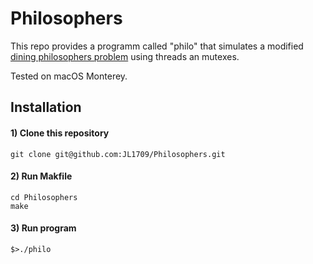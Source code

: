 # Philosophers

This repo provides a programm called "philo" that simulates a modified [dining philosophers problem](https://en.wikipedia.org/wiki/Dining_philosophers_problem) using threads an mutexes.  


Tested on macOS Monterey.

## Installation

#### 1) Clone this repository 
```
git clone git@github.com:JL1709/Philosophers.git
```

#### 2) Run Makfile
```
cd Philosophers
make
```

#### 3)  Run program
```
$>./philo
```
